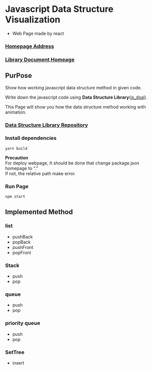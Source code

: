 # **Javascript Data Structure Visualization**
- Web Page made by react

### **[Homepage Address](https://hongjisung.github.io/JS_DataStructure_Visualization/)**

### **[Library Document Homeage](https://hongjisung.github.io/DataStructure/)**

## **PurPose**
Show how working javascript data structure method in given code.  

Write down the javascript code using **Data Structure Library**([js_dsal](https://github.com/hongjisung/DataStructure)).  

This Page will show you how the data structure method working with animation.

### **[Data Structure Library Repository](https://github.com/hongjisung/DataStructure)**

### **Install dependencies**
```
yarn build
```
**Precaution**  
For deploy webpage, It should be done that change package.json homepage to "."  
If not, the relative path make error.

### **Run Page**
```
npm start
```

## **Implemented Method**
### **list**
- pushBack
- popBack
- pushFront
- popFront

### **Stack**
- push
- pop

### **queue**
- push
- pop

### **priority queue**
- push
- pop

### **SetTree**
- insert